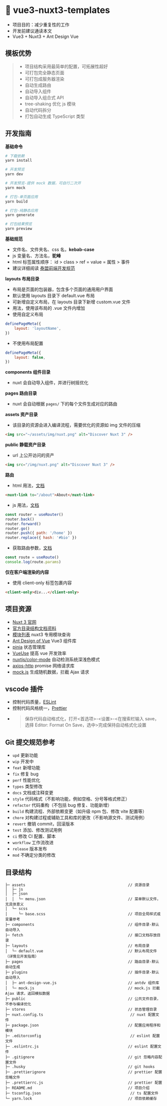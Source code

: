 # 👋 vue3-nuxt3-templates

- 项目目的：减少重复性的工作
- 开发前建议通读本文
- Vue3 + Nuxt3 + Ant Design Vue

## 模板优势

> - 项目结构采用最简单的配置，可拓展性超好
> - 可打包完全静态页面
> - 可打包成服务器渲染
> - 自动生成路由
> - 自动导入组件
> - 自动导入组合式 API
> - tree-shaking 优化 js 模块
> - 自动代码拆分
> - 打包自动生成 TypeScript 类型

## 开发指南

**基础命令**

```bash
# 下载依赖
yarn install

# 开发预览
yarn dev

# 开发预览-提供 mock 数据，可自行二次开
yarn mock

# 打包-单页面应用
yarn build

# 打包-纯静态应用
yarn generate

# 打包结果预览
yarn preview

```

**基础规范**

- 文件名、文件夹名、css 名，**kebab-case**
- js 变量名、方法名，**驼峰**
- html 标签属性顺序： id > class > ref = value = 属性 > 事件
- 建议详细阅读 [泰盟前端开发规范](http://172.16.0.20/tm_java/tm_web/web-project-standard/-/tree/master/%E5%89%8D%E7%AB%AF%E5%BC%80%E5%8F%91%E8%A7%84%E8%8C%83)

**layouts 布局目录**

- 布局是页面的包装器，包含多个页面的通用用户界面
- 默认使用 layouts 目录下 default.vue 布局
- 可新增自定义布局，在 layouts 目录下新增 custom.vue 文件
- 用法，使用该布局的 .vue 文件内增加
- 使用自定义布局

```javascript
definePageMeta({
	layout: 'layoutName',
})
```

- 不使用布局配置

```javascript
definePageMeta({
	layout: false,
})
```

**components 组件目录**

- nuxt 会自动导入组件，并进行树摇优化

**pages 路由目录**

- nuxt 会自动根据 `pages/` 下的每个文件生成对应的路由

**assets 资产目录**

- 该目录的资源会进入编译流程，需要优化的资源如 img 文件的压缩

```html
<img src="~/assets/img/nuxt.png" alt="Discover Nuxt 3" />
```

**public 静载资产目录**

- url 上公开访问的资产

```html
<img src="/img/nuxt.png" alt="Discover Nuxt 3" />
```

**路由**

- html 用法，[文档](https://nuxt.com/docs/api/components/nuxt-link)

```html
<nuxt-link to="/about">About</nuxt-link>
```

- js 用法，[文档](https://nuxt.com/docs/api/composables/use-route)

```javascript
const router = useRouter()
router.back()
router.forward()
router.go()
router.push({ path: '/home' })
router.replace({ hash: '#bio' })
```

- 获取路由参数，[文档](https://nuxt.com/docs/api/composables/use-route)

```javascript
const route = useRoute()
console.log(route.params)
```

**仅在客户端渲染的内容**

- 使用 client-only 标签包裹内容

```html
<client-only>div...</client-only>
```

## 项目资源

- [Nuxt 3 官网](https://nuxt.com/)
- [官方目录结构文档资料](https://nuxt.com/docs/guide/directory-structure/nuxt)
- [模块列表](https://nuxt.com/modules) nuxt3 专用模块查询
- [Ant Design of Vue](https://antdv.com/docs/vue/introduce-cn) Vue3 组件库
- [pinia](https://pinia.vuejs.org/zh/) 状态管理库
- [VueUse](https://vueuse.org/) 提高 vue 开发效率
- [nuxtjs/color-mode](https://color-mode.nuxtjs.org/) 自动检测系统深浅色模式
- [axios-http](https://axios-http.com/zh/docs/intro) promise 网络请求库
- [mock.js](http://mockjs.com/) 生成随机数据，拦截 Ajax 请求

## vscode 插件

- 控制代码质量，[ESLint](https://marketplace.visualstudio.com/items?itemName=dbaeumer.vscode-eslint)
- 控制代码风格统一，[Prettier](https://marketplace.visualstudio.com/items?itemName=esbenp.prettier-vscode)
- > 保存代码自动格式化，打开<首选项>-<设置>-<在搜索栏输入 save，选择 Editor: Format On Save，选中>完成保持自动格式化设置

## Git 提交规范参考

- `upd` 更新功能
- `wip` 开发中
- `feat` 新增功能
- `fix` 修复 bug
- `perf` 性能优化
- `types` 类型修改
- `docs` 文档或注释变更
- `style` 代码格式（不影响功能，例如空格、分号等格式修正）
- `refactor` 代码重构（不包括 bug 修复、功能新增）
- `build` 构建流程、外部依赖变更（如升级 npm 包、修改 vite 配置等）
- `chore` 对构建过程或辅助工具和库的更改（不影响源文件、测试用例）
- `revert` 撤销 commit，回滚版本
- `test` 添加、修改测试用例
- `ci` 修改 CI 配置、脚本
- `workflow` 工作流改进
- `release` 版本发布
- `mod` 不确定分类的修改

## 目录结构

```
├─ assets                                              // 资源目录
│  ├─ js
│  ├─ json
│  │  └─ menu.json                                     // 菜单默认文件，无具体意义
│  └─ scss
│     └─ base.scss                                     // 项目全局样式或变量参考
├─ components                                          // 组件目录-默认自动导入
├─ fetch                                               // 接口文档存放目录
├─ layouts                                             // 布局目录
│  └─ default.vue                                      // 默认布局文件（详情见开发指南）
├─ pages                                               // 路由目录-默认自动生成
├─ plugins                                             // 插件目录-默认自动导入
│  ├─ ant-design-vue.js                                // antdv 组件库
│  └─ mock.js                                          // mock.js 拦截 Ajax 请求，返回模拟数据
├─ public                                              // 公共文件目录，不参与编译优化
├─ stores                                              // 状态管理目录
├─ nuxt.config.ts                                       // nuxt 配置文件
├─ package.json                                        // 配置应用程序和模块
├─ .editorconfig                                        // eslint 配置文件
├─ .eslintrc.js                                        // eslint 配置文件
├─ .gitignore                                          // git 忽略内容配置文件
├─ .husky                                              // git hooks
├─ .prettierignore                                     // prettier 配置忽略文件
├─ .prettierrc.js                                      // prettier 配置
├─ README.md                                           // 项目介绍
├─ tsconfig.json                                        // ts 配置文件
└─ yarn.lock                                           // 项目依赖缓存
```
